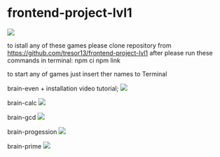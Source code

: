 # frontend-project-lvl1

<a href="https://codeclimate.com/github/codeclimate/codeclimate/maintainability"><img src="https://api.codeclimate.com/v1/badges/a99a88d28ad37a79dbf6/maintainability" /></a>

to istall any of these games please clone repository from https://github.com/tresor13/frontend-project-lvl1
after please run these commands in terminal:
npm ci
npm link

to start any of games just insert ther names to Terminal

brain-even + installation video tutorial;
<a href="https://asciinema.org/a/lGPvZUoDTR5Sq9XHhT3NqPUax" target="_blank"><img src="https://asciinema.org/a/lGPvZUoDTR5Sq9XHhT3NqPUax.svg" /></a>

brain-calc
<a href="https://asciinema.org/a/BAe4XEYticmNuxMOjgpyR1kjw" target="_blank"><img src="https://asciinema.org/a/BAe4XEYticmNuxMOjgpyR1kjw.svg" /></a>

brain-gcd
<a href="https://asciinema.org/a/464178" target="_blank"><img src="https://asciinema.org/a/464178.svg" /></a>

brain-progession
<a href="https://asciinema.org/a/Qu8HiDVtdboAn84DtDRYXwtSo" target="_blank"><img src="https://asciinema.org/a/Qu8HiDVtdboAn84DtDRYXwtSo.svg" /></a>

brain-prime
<a href="https://asciinema.org/a/464172" target="_blank"><img src="https://asciinema.org/a/464172.svg" /></a>
